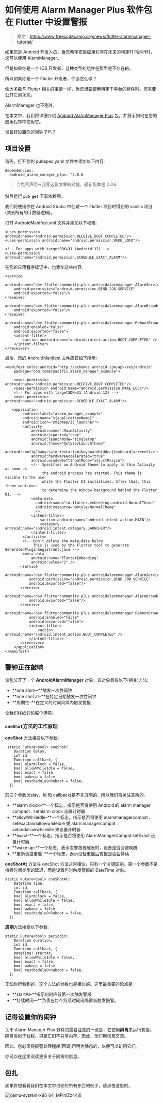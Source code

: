 # 如何使用 Alarm Manager Plus 软件包在 Flutter 中设置警报

> 原文：<https://www.freecodecamp.org/news/flutter-alarmmanager-tutorial/>

如果您是 Android 开发人员，当您希望安排应用程序在未来的特定时间运行时，您可以使用 AlarmManager。

但是如果你是一个 iOS 开发者，这种类型的组件在那里是不存在的。

所以如果你是一个 Flutter 开发者，你会怎么做？

像大多数与 Flutter 相关的事情一样，当您想要使用特定于平台的组件时，您需要公开它的功能。

AlarmManager 也不例外。

在本文中，我们将详细介绍 [Android AlarmManager Plus](https://pub.dev/packages/android_alarm_manager_plus) 包，并展示如何在您的应用程序中使用它。

准备好设置你的闹钟了吗？

## 项目设置

首先，打开您的 pubspec.yaml 文件并添加以下内容:

```
dependencies:
  android_alarm_manager_plus: ^2.0.6
```

> ✋免责声明→我写这篇文章的时候，最新版本是 2.0.6

然后运行 **`pub get`** 下载依赖项。

我们将使用你在 Android Studio 中创建一个 Flutter 项目时得到的 vanilla 项目(减去所有的计数器逻辑)。

打开 AndroidManifest.xml 文件并添加以下权限:

```
<uses-permission android:name="android.permission.RECEIVE_BOOT_COMPLETED"/>
<uses-permission android:name="android.permission.WAKE_LOCK"/>

<!-- For apps with targetSDK=31 (Android 12) -->
<uses-permission android:name="android.permission.SCHEDULE_EXACT_ALARM"/>
```

在您的应用程序标记中，也添加这些内容:

```
<service
    android:name="dev.fluttercommunity.plus.androidalarmmanager.AlarmService"
    android:permission="android.permission.BIND_JOB_SERVICE"
    android:exported="false"/>
<receiver
    android:name="dev.fluttercommunity.plus.androidalarmmanager.AlarmBroadcastReceiver"
    android:exported="false"/>
<receiver
    android:name="dev.fluttercommunity.plus.androidalarmmanager.RebootBroadcastReceiver"
    android:enabled="false"
    android:exported="false">
    <intent-filter>
        <action android:name="android.intent.action.BOOT_COMPLETED" />
    </intent-filter>
</receiver>
```

最后，您的 AndroidManifest 文件应该如下所示:

```
<manifest xmlns:android="http://schemas.android.com/apk/res/android"
    package="com.tomerpacific.alarm_manager_example">

    <uses-permission android:name="android.permission.RECEIVE_BOOT_COMPLETED"/>
    <uses-permission android:name="android.permission.WAKE_LOCK"/>
    <!-- For apps with targetSDK=31 (Android 12) -->
    <uses-permission android:name="android.permission.SCHEDULE_EXACT_ALARM"/>

   <application
        android:label="alarm_manager_example"
        android:name="${applicationName}"
        android:icon="@mipmap/ic_launcher">
        <activity
            android:name=".MainActivity"
            android:exported="true"
            android:launchMode="singleTop"
            android:theme="@style/LaunchTheme"
            android:configChanges="orientation|keyboardHidden|keyboard|screenSize|smallestScreenSize|locale|layoutDirection|fontScale|screenLayout|density|uiMode"
            android:hardwareAccelerated="true"
            android:windowSoftInputMode="adjustResize">
            <!-- Specifies an Android theme to apply to this Activity as soon as
                 the Android process has started. This theme is visible to the user
                 while the Flutter UI initializes. After that, this theme continues
                 to determine the Window background behind the Flutter UI. -->
            <meta-data
              android:name="io.flutter.embedding.android.NormalTheme"
              android:resource="@style/NormalTheme"
              />
            <intent-filter>
                <action android:name="android.intent.action.MAIN"/>
                <category android:name="android.intent.category.LAUNCHER"/>
            </intent-filter>
        </activity>
        <!-- Don't delete the meta-data below.
             This is used by the Flutter tool to generate GeneratedPluginRegistrant.java -->
        <meta-data
            android:name="flutterEmbedding"
            android:value="2" />
       <service
           android:name="dev.fluttercommunity.plus.androidalarmmanager.AlarmService"
           android:permission="android.permission.BIND_JOB_SERVICE"
           android:exported="false"/>
       <receiver
           android:name="dev.fluttercommunity.plus.androidalarmmanager.AlarmBroadcastReceiver"
           android:exported="false"/>
       <receiver
           android:name="dev.fluttercommunity.plus.androidalarmmanager.RebootBroadcastReceiver"
           android:enabled="false"
           android:exported="false">
           <intent-filter>
               <action android:name="android.intent.action.BOOT_COMPLETED" />
           </intent-filter>
       </receiver>
    </application>
</manifest>
```

## 警钟正在敲响

该包公开了一个 **AndroidAlarmManager** 对象，该对象具有以下(相关)方法:

*   **one shot—**触发一次性闹钟
*   **one shot at–**在特定日期触发一次性闹钟
*   **周期性–**在定义的时间间隔内触发警报

让我们详细讨论每个选项。

### `oneShot`方法的工作原理

**oneShot** 方法接受以下参数:

```
 static Future<bool> oneShot(
    Duration delay,
    int id,
    Function callback, {
    bool alarmClock = false,
    bool allowWhileIdle = false,
    bool exact = false,
    bool wakeup = false,
    bool rescheduleOnReboot = false,
  })
```

前三个参数(delay、id 和 callback)是不言自明的，所以我们将关注其余的。

*   **alarm clock–**一个标志，指示是否将使用 Android 的 alarm manager compact . setalarm clock 设置计时器
*   **allowWhileIdle–**一个标志，指示是否将使用 alarmmanagercompat . setexactandallowwhileidle 或 alarmmanagercompat . setandallowwhileidle 来设置计时器
*   **exact–**一个标志，指示是否将使用 AlarmManagerCompat.setExact 设置计时器
*   **wake up–**一个标志，表示当警报被触发时，设备是否会被唤醒
*   **重新调度重启–**一个标志，表示设备重启后警报是否会持续

**oneShotAt** 方法与 oneShot 方法非常相似，只有一个关键区别。第一个参数不是持续时间类型的延迟，而是设置何时触发警报的 DateTime 对象。

```
static Future<bool> oneShotAt(
    DateTime time,
    int id,
    Function callback, {
    bool alarmClock = false,
    bool allowWhileIdle = false,
    bool exact = false,
    bool wakeup = false,
    bool rescheduleOnReboot = false,
  })
```

**周期**方法接受以下参数:

```
static Future<bool> periodic(
    Duration duration,
    int id,
    Function callback, {
    DateTime? startAt,
    bool allowWhileIdle = false,
    bool exact = false,
    bool wakeup = false,
    bool rescheduleOnReboot = false,
  })
```

正如你所看到的，这个方法的参数也是相似的。这里最重要的论点是:

*   **startAt–**指示何时应该第一次触发警报
*   **持续时间—**负责在每个持续时间间隔重新触发报警。

## 记得设置你的闹钟

关于 Alarm Manager Plus 软件包需要注意的一点是，它使用**隔离**来运行警报。隔离类似于线程，只是它们不共享内存。因此，他们用信息交流。

因此，您必须将报警处理程序(回调)声明为静态的，以便可以访问它们。

你可以在这里阅读更多关于隔离的信息。

## 包扎

如果你想看看我们在本文中讨论的所有东西的例子，请点击这里的。

![qemu-system-x86_64_MPlmZz44j0](img/b64756e9f134fe3227d7e962d913cb7d.png)